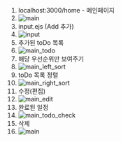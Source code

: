 1. localhost:3000/home - 메인페이지
2. ![main](https://github.com/user-attachments/assets/70324583-b9b6-4844-b3e1-0bac5dbfc215)
3. input.ejs (Add 추가)
4. ![input](https://github.com/user-attachments/assets/62a2207e-905c-44c0-93c4-694d08d2d626)
5. 추가된 toDo 목록
6. ![main_todo](https://github.com/user-attachments/assets/7a185de3-1b80-4778-8eb9-e33d881d9405)
7. 해당 우선순위만 보여주기
8. ![main_left_sort](https://github.com/user-attachments/assets/f54f0405-9c7f-4b80-9607-5e15a995deb4)
9. toDo 목록 정렬
10. ![main_right_sort](https://github.com/user-attachments/assets/38f58867-7965-4534-9d80-5abd6121bfec)
11. 수정(편집)
12. ![main_edit](https://github.com/user-attachments/assets/6fb83a54-2bb1-4808-b193-36094b55111e)
13. 완료된 일정
14. ![main_todo_check](https://github.com/user-attachments/assets/94ed3972-a88b-4ef1-9059-97163a827048)
15. 삭제
16. ![main](https://github.com/user-attachments/assets/70324583-b9b6-4844-b3e1-0bac5dbfc215)
